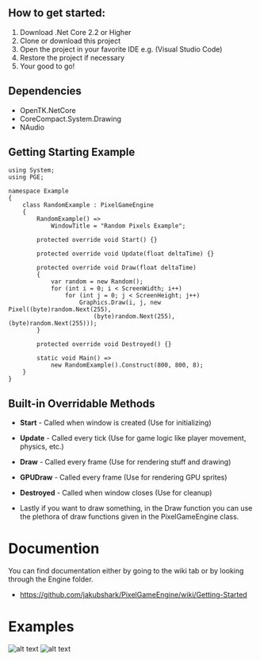 ## How to get started:
1. Download .Net Core 2.2 or Higher
2. Clone or download this project
3. Open the project in your favorite IDE e.g. (Visual Studio Code)
4. Restore the project if necessary
5. Your good to go!

## Dependencies
* OpenTK.NetCore
* CoreCompact.System.Drawing
* NAudio

## Getting Starting Example
```
using System;
using PGE;

namespace Example
{
    class RandomExample : PixelGameEngine
    {
        RandomExample() =>
            WindowTitle = "Random Pixels Example";
    
        protected override void Start() {}

        protected override void Update(float deltaTime) {}

        protected override void Draw(float deltaTime)
        {
            var random = new Random();
            for (int i = 0; i < ScreenWidth; i++)
                for (int j = 0; j < ScreenHeight; j++)
                    Graphics.Draw(i, j, new Pixel((byte)random.Next(255), 
                        (byte)random.Next(255), (byte)random.Next(255)));
        }

        protected override void Destroyed() {}

        static void Main() => 
            new RandomExample().Construct(800, 800, 8);
    }
}
```
## Built-in Overridable Methods
  * **Start** - Called when window is created (Use for initializing)
  * **Update** - Called every tick (Use for game logic like player movement, physics, etc.)
  * **Draw** - Called every frame (Use for rendering stuff and drawing)
  * **GPUDraw** - Called every frame (Use for rendering GPU sprites)
  * **Destroyed** - Called when window closes (Use for cleanup)

* Lastly if you want to draw something, in the Draw function you can use the plethora of draw functions given in the PixelGameEngine class.

# Documention
You can find documentation either by going to the wiki tab or
by looking through the Engine folder.

* https://github.com/jakubshark/PixelGameEngine/wiki/Getting-Started

# Examples
![alt text](https://i.imgur.com/SPTGHfe.gif)
![alt text](https://i.imgur.com/sgPtLmT.gif)
